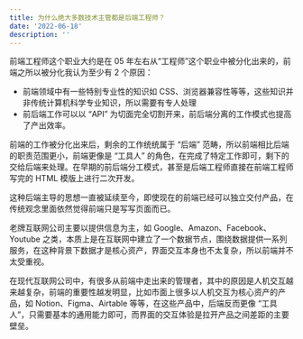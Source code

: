 ```yaml
---
title: 为什么绝大多数技术主管都是后端工程师？
date: '2022-06-18'
description: ''
---
```


前端工程师这个职业大约是在 05 年左右从“工程师”这个职业中被分化出来的，前端之所以被分化我认为至少有 2 个原因：
* 前端领域中有一些特别专业性的知识如 CSS、浏览器兼容性等等，这些知识并非传统计算机科学专业知识，所以需要有专人处理
* 前后端工作可以以 “API” 为切面完全切割开来，前后端分离的工作模式也提高了产出效率。

前端的工作被分化出来后，剩余的工作统统属于 “后端” 范畴，所以前端相比后端的职责范围更小，前端更像是 “工具人” 的角色，在完成了特定工作即可，剩下的交给后端来处理。在早期的前后端分工模式，甚至是后端工程师直接在前端工程师写完的 HTML 模版上进行二次开发。

这种后端主导的思想一直被延续至今，即使现在的前端已经可以独立交付产品，在传统观念里面依然觉得前端只是写写页面而已。

老牌互联网公司主要以提供信息为主，如 Google、Amazon、Facebook、Youtube 之类，本质上是在互联网中建立了一个数据节点，围绕数据提供一系列服务，在这种背景下数据才是核心资产，界面交互本身也不太复杂，所以前端并不太受重视。

在现代互联网公司中，有很多从前端中走出来的管理者，其中的原因是人机交互越来越复杂，前端的重要性越发明显，比如市面上很多以人机交互为核心资产的产品，如 Notion、Figma、Airtable 等等，在这些产品中，后端反而更像 “工具人”，只需要基本的通用能力即可，而界面的交互体验是拉开产品之间差距的主要壁垒。
